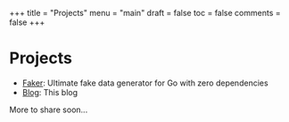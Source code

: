 +++
title = "Projects"
menu = "main"
draft = false
toc = false
comments = false
+++

# Projects

- [Faker](https://github.com/jaswdr/faker): Ultimate fake data generator for Go with zero dependencies
- [Blog](https://github.com/jaswdr/blog): This blog

More to share soon...
